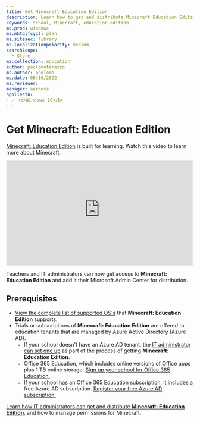 ```yaml
---
title: Get Minecraft Education Edition
description: Learn how to get and distribute Minecraft Education Edition.
keywords: school, Minecraft, education edition
ms.prod: windows
ms.mktglfcycl: plan
ms.sitesec: library
ms.localizationpriority: medium
searchScope: 
  - Store
ms.collection: education
author: paolomatarazzo
ms.author: paoloma
ms.date: 08/10/2022
ms.reviewer: 
manager: aaroncz
appliesto:
- ✅ <b>Windows 10</b>
---
```


# Get Minecraft: Education Edition

[Minecraft: Education Edition](https://education.minecraft.net/) is built for learning. Watch this video to learn more about Minecraft.

<iframe width="501" height="282" src="https://www.youtube-nocookie.com/embed/hl9ZQiektJE" frameborder="0" allowfullscreen></iframe>

Teachers and IT administrators can now get access to **Minecraft: Education Edition** and add it their Microsoft Admin Center for distribution. 

<!-- ![education.minecraft.net.](images/minecraft.png) -->

## Prerequisites
 
- [View the complete list of supported OS's](https://educommunity.minecraft.net/hc/articles/360047556591-System-Requirements) that **Minecraft: Education Edition** supports. 
- Trials or subscriptions of **Minecraft: Education Edition** are offered to education tenants that are managed by Azure Active Directory (Azure AD).
  - If your school doesn't have an Azure AD tenant, the [IT administrator can set one up](school-get-minecraft.md) as part of the process of getting **Minecraft: Education Edition**.
  - Office 365 Education, which includes online versions of Office apps plus 1 TB online storage. [Sign up your school for Office 365 Education.](https://www.microsoft.com/education/products/office)
  - If your school has an Office 365 Education subscription, it includes a free Azure AD subscription. [Register your free Azure AD subscription.](/windows/client-management/mdm/register-your-free-azure-active-directory-subscription)

<!-- ![teacher.](images/teacher.png) --> 
  
<!-- ![IT administrator.](images/school.png) -->

[Learn how IT administrators can get and distribute **Minecraft: Education Edition**](school-get-minecraft.md), and how to manage permissions for Minecraft.
